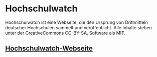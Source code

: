 # Hochschulwatch

Hochschulwatch ist eine Webseite, die den Ursprung von Drittmitteln deutscher Hochschulen sammelt und veröffentlicht. Alle Inhalte stehen unter der CreativeCommons CC-BY-SA, Software als MIT.

## [Hochschulwatch-Webseite](http://netaction.github.io/hochschulwatch/)

